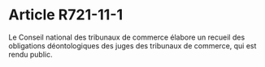 # Article R721-11-1

<div align='left'>Le  Conseil national des tribunaux de commerce élabore un recueil des  obligations déontologiques des juges des tribunaux de commerce, qui est  rendu public.</div>